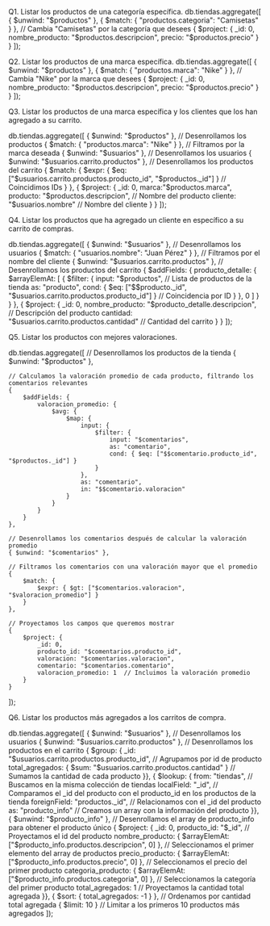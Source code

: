 Q1. Listar los productos de una categoría específica.
db.tiendas.aggregate([
    { $unwind: "$productos" },
    { $match: { "productos.categoria": "Camisetas" } }, // Cambia "Camisetas" por la categoría que desees
    { $project: { _id: 0, nombre_producto: "$productos.descripcion", precio: "$productos.precio" } }
]);


Q2. Listar los productos de una marca específica.
db.tiendas.aggregate([
    { $unwind: "$productos" },
    { $match: { "productos.marca": "Nike" } }, // Cambia "Nike" por la marca que desees
    { $project: { _id: 0, nombre_producto: "$productos.descripcion", precio: "$productos.precio" } }
]);



Q3. Listar los productos de una marca específica y los clientes que los han agregado a su carrito.

db.tiendas.aggregate([
    { $unwind: "$productos" }, // Desenrollamos los productos
    { $match: { "productos.marca": "Nike" } }, // Filtramos por la marca deseada
    { $unwind: "$usuarios" }, // Desenrollamos los usuarios
    { $unwind: "$usuarios.carrito.productos" }, // Desenrollamos los productos del carrito
    { 
        $match: { 
            $expr: { $eq: ["$usuarios.carrito.productos.producto_id", "$productos._id"] } // Coincidimos IDs
        }
    },
    { 
        $project: { 
            _id: 0, marca:"$productos.marca",
            producto: "$productos.descripcion", // Nombre del producto
            cliente: "$usuarios.nombre" // Nombre del cliente
        } 
    }
]);





Q4. Listar los productos que ha agregado un cliente en específico a su carrito de compras.

db.tiendas.aggregate([
    { $unwind: "$usuarios" }, // Desenrollamos los usuarios
    { $match: { "usuarios.nombre": "Juan Pérez" } }, // Filtramos por el nombre del cliente
    { $unwind: "$usuarios.carrito.productos" }, // Desenrollamos los productos del carrito
    { 
        $addFields: { 
            producto_detalle: {
                $arrayElemAt: [
                    {
                        $filter: {
                            input: "$productos", // Lista de productos de la tienda
                            as: "producto",
                            cond: { $eq: ["$$producto._id", "$usuarios.carrito.productos.producto_id"] } // Coincidencia por ID
                        }
                    }, 0
                ]
            }
        }
    },
    { 
        $project: { 
            _id: 0, 
            nombre_producto: "$producto_detalle.descripcion", // Descripción del producto
            cantidad: "$usuarios.carrito.productos.cantidad" // Cantidad del carrito
        }
    }
]);


Q5. Listar los productos con mejores valoraciones.

db.tiendas.aggregate([
    // Desenrollamos los productos de la tienda
    { $unwind: "$productos" },
    
    // Calculamos la valoración promedio de cada producto, filtrando los comentarios relevantes
    {
        $addFields: {
            valoracion_promedio: {
                $avg: {
                    $map: {
                        input: {
                            $filter: {
                                input: "$comentarios",
                                as: "comentario",
                                cond: { $eq: ["$$comentario.producto_id", "$productos._id"] }
                            }
                        },
                        as: "comentario",
                        in: "$$comentario.valoracion"
                    }
                }
            }
        }
    },

    // Desenrollamos los comentarios después de calcular la valoración promedio
    { $unwind: "$comentarios" },
    
    // Filtramos los comentarios con una valoración mayor que el promedio
    {
        $match: {
            $expr: { $gt: ["$comentarios.valoracion", "$valoracion_promedio"] }
        }
    },
    
    // Proyectamos los campos que queremos mostrar
    {
        $project: {
            _id: 0,
            producto_id: "$comentarios.producto_id",
            valoracion: "$comentarios.valoracion",
            comentario: "$comentarios.comentario",
            valoracion_promedio: 1  // Incluimos la valoración promedio
        }
    }
]);



Q6. Listar los productos más agregados a los carritos de compra.

db.tiendas.aggregate([
    { $unwind: "$usuarios" }, // Desenrollamos los usuarios
    { $unwind: "$usuarios.carrito.productos" }, // Desenrollamos los productos en el carrito
    { $group: {
        _id: "$usuarios.carrito.productos.producto_id", // Agrupamos por id de producto
        total_agregados: { $sum: "$usuarios.carrito.productos.cantidad" } // Sumamos la cantidad de cada producto
    }},
    { $lookup: {
        from: "tiendas", // Buscamos en la misma colección de tiendas
        localField: "_id", // Comparamos el _id del producto con el producto_id en los productos de la tienda
        foreignField: "productos._id", // Relacionamos con el _id del producto
        as: "producto_info" // Creamos un array con la información del producto
    }},
    { $unwind: "$producto_info" }, // Desenrollamos el array de producto_info para obtener el producto único
    { $project: {
        _id: 0,
        producto_id: "$_id", // Proyectamos el id del producto
        nombre_producto: { $arrayElemAt: ["$producto_info.productos.descripcion", 0] }, // Seleccionamos el primer elemento del array de productos
        precio_producto: { $arrayElemAt: ["$producto_info.productos.precio", 0] }, // Seleccionamos el precio del primer producto
        categoria_producto: { $arrayElemAt: ["$producto_info.productos.categoria", 0] }, // Seleccionamos la categoría del primer producto
        total_agregados: 1 // Proyectamos la cantidad total agregada
    }},
    { $sort: { total_agregados: -1 } }, // Ordenamos por cantidad total agregada
    { $limit: 10 } // Limitar a los primeros 10 productos más agregados
]);






